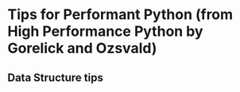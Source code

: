 # Tips for Performant Python (from High Performance Python by Gorelick and Ozsvald)

## Data Structure tips
